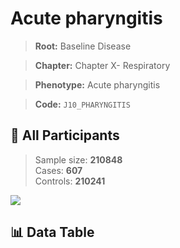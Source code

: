 # Acute pharyngitis

> **Root:** Baseline Disease  

> **Chapter:** Chapter X- Respiratory  

> **Phenotype:** Acute pharyngitis  

> **Code:** `J10_PHARYNGITIS`

## 🧪 All Participants  
> Sample size: **210848**  
> Cases: **607**  
> Controls: **210241**
<img src="/Sensitive/Figures/ALL/Incidence/J10_PHARYNGITIS.png"/>

## 📊 Data Table
<CsvTableMRF src="/Sensitive/Data/ALL/Incidence/COX_J10_PHARYNGITIS.csv"/>

